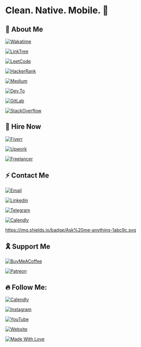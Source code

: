 # Clean. Native. Mobile. 📲

## 🥸 About Me 

<!-- ### What should I write here? DM me. 🤔 -->

[![Wakatime](https://wakatime.com/badge/user/6373ce6f-f6f3-415b-bdb1-eb265dc97e32.svg?style=for-the-badge)](https://wakatime.com/@6373ce6f-f6f3-415b-bdb1-eb265dc97e32)

[![LinkTree](https://img.shields.io/badge/linktree-0C9D00?style=for-the-badge&logo=linktree&logoColor=white)](https://linktr.ee/bekroz)

[![LeetCode](https://img.shields.io/badge/-LeetCode-FFA116?style=for-the-badge&logo=LeetCode&logoColor=black)](https://leetcode.com)

[![HackerRank](https://img.shields.io/badge/-Hackerrank-2EC866?style=for-the-badge&logo=HackerRank&logoColor=white)](https://www.hackerrank.com/bekroz)

[![Medium](https://img.shields.io/badge/Medium-12100E?style=for-the-badge&logo=medium&logoColor=white)](https://medium.com/@bekroz)

[![Dev.To](https://img.shields.io/badge/dev.to-0A0A0A?style=for-the-badge&logo=devdotto&logoColor=white)](https://dev.to/bekroz)

[![GitLab](https://img.shields.io/badge/GitLab-330F63?style=for-the-badge&logo=gitlab&logoColor=white)](https://www.gitlab.com/bekroz)



[![StackOverflow](https://img.shields.io/badge/Stack%20Overflow-F58025?style=for-the-badge&logo=Stack%20Overflow&logoColor=white)](https://stackoverflow.com/users/15234056/bek-roz)


<!-- ## 📲 Check Out My Apps


[![App Store](https://img.shields.io/badge/App_Store-0D96F6?style=for-the-badge&logo=app-store&logoColor=white)](https://apps.apple.com/us/developer/bekroz)

[![Google Play](https://img.shields.io/badge/Google_Play-414141?style=for-the-badge&logo=google-play&logoColor=white)](https://play.google.com/store/apps/developer?id=bekroz) -->


## 🤝 Hire Now

[![Fiverr](https://img.shields.io/badge/fiverr-1DBF73?style=for-the-badge&logo=fiverr&logoColor=white)](https://www.fiverr.com/bekroz)

[![Upwork](https://img.shields.io/badge/UpWork-6FDA44?style=for-the-badge&logo=Upwork&logoColor=white)](https://www.upwork.com/freelancers/bekroz)


[![Freelancer](https://img.shields.io/badge/Freelancer-29B2FE?style=for-the-badge&logo=Freelancer&logoColor=white)](https://www.freelancer.com/u/bekroz)
 
 
## ⚡️ Contact Me 


[![Email](https://img.shields.io/badge/ProtonMail-8B89CC?style=for-the-badge&logo=protonmail&logoColor=white)](mailto:bek@bekroz.com?subject=Project%20Discussion&body=Hello,%20Bek!%0A%0AI'd%20like%20to%20offer%20collaboration%20on%20my%20project.%20%0A%0ABest%20regards%2C)

[![Linkedin](https://img.shields.io/badge/LinkedIn-0077B5?style=for-the-badge&logo=linkedin&logoColor=white)](https://www.linkedin.com/in/bekroz)


[![Telegram](https://img.shields.io/badge/Telegram-2CA5E0?style=for-the-badge&logo=telegram&logoColor=white)](https://t.me/bekroz_me/%3Cthread_id%3E/%3Cid%3E?single&comment=%3Cmessage_id%3E&t=%3Cmedia_timestamp%3E)

[![Calendly](https://img.shields.io/badge/Calendly-0080FF?style=for-the-badge&logo=calendly&logoColor=white)](https://calendly.com/bekroz)

https://img.shields.io/badge/Ask%20me-anything-1abc9c.svg


## 🎗️ Support Me

[![BuyMeACoffee](https://img.shields.io/badge/Buy_Me_A_Coffee-FFDD00?style=for-the-badge&logo=buy-me-a-coffee&logoColor=black)](https://www.buymeacoffee.com/bekroz)

[![Patreon](https://img.shields.io/badge/Patreon-F96854?style=for-the-badge&logo=patreon&logoColor=white)](https://www.patreon.com/bekroz)

## 🔥 Follow Me: 

[![Calendly](https://img.shields.io/badge/Twitter-000?style=for-the-badge&logo=x&logoColor=white)](https://x.com/bek_roz)

[![Instagram](https://img.shields.io/badge/Instagram-E4405F?style=for-the-badge&logo=instagram&logoColor=white)](https://instagram.com/senior.tips)

[![YouTube](https://img.shields.io/badge/YouTube-FF0000?style=for-the-badge&logo=youtube&logoColor=white)](https://youtube.com/@bekroz)

[![Website](https://img.shields.io/badge/website-000000?style=for-the-badge&logo=About.me&logoColor=white)](https://bekroz.com)

[![Made With Love](https://img.shields.io/badge/Made%20With-Love-orange.svg)](https://github.com/bekroz)
